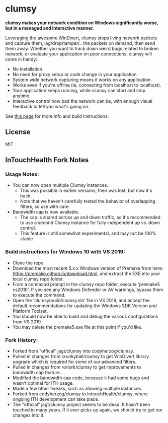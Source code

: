 # clumsy

__clumsy makes your network condition on Windows significantly worse, but in a managed and interactive manner.__

Leveraging the awesome [WinDivert](http://reqrypt.org/windivert.html), clumsy stops living network packets and capture them, lag/drop/tamper/.. the packets on demand, then send them away. Whether you want to track down weird bugs related to broken network, or evaluate your application on poor connections, clumsy will come in handy:

* No installation.
* No need for proxy setup or code change in your application.
* System wide network capturing means it works on any application.
* Works even if you're offline (ie, connecting from localhost to localhost).
* Your application keeps running, while clumsy can start and stop anytime.
* Interactive control how bad the network can be, with enough visual feedback to tell you what's going on.

See [this page](http://jagt.github.io/clumsy) for more info and build instructions.

## License

MIT

## InTouchHealth Fork Notes

### Usage Notes:
* You can now open multiple Clumsy instances.
    * This was possible in earlier versions, then was lost, but now it's back.
    * Note that we haven't carefully tested the behavior of overlapping filters, so use with care.
* Bandwidth cap is now available.
    * The cap is shared across up and down traffic, so it's recommended to use a second Clumsy instance for fully independent up vs. down control.
    * This feature is still somewhat experimental, and may not be 100% stable.

### Build instructions for Windows 10 with VS 2019:
* Clone the repo.
* Download the most recent 5.x.x Windows version of Premake from here: https://premake.github.io/download.html, and extract the EXE into your local clumsy repo folder.
* From a command prompt in the clumsy repo folder, execute 'premake5 vs2010'. If you see any Windows Defender or AV warnings, bypass them to execute the command.
* Open the 'clumsy/build/clumsy.sln' file in VS 2019, and accept the default recommendations for updating the Windows SDK Version and Platform Toolset.
* You should now be able to build and debug the various configurations from VS 2019.
* You may delete the premake5.exe file at this point if you'd like.

### Fork History:
* Forked from "offical" jagt/clumsy into codyherzog/clumsy.
* Pulled in changes from crunkyball/clumsy to get WinDivert library upgrade which is required for some of our advanced filters.
* Pulled in changes from rorlork/clumsy to get improvements to bandwidth cap feature.
* Modified the bandwidth cap code, because it had some bugs and wasn't optimal for ITH usage.
* Made a few other tweaks, such as allowing multiple instances.
* Forked from codyherzog/clumsy to IntouchHealth/clumsy, where ongoing ITH development can take place.
* The "official" jagt/clumsy project seems to be dead. It hasn't been touched in many years. If it ever picks up again, we should try to get our changes into it.
